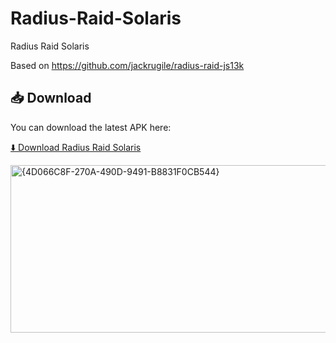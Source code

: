 # Radius-Raid-Solaris
Radius Raid Solaris


Based on https://github.com/jackrugile/radius-raid-js13k


## 📥 Download

You can download the latest APK here:

[⬇️ Download Radius Raid Solaris](https://github.com/jaimalsumbria/Radius-Raid-Solaris/raw/main/app/release/app-release.apk)


<img width="551" height="268" alt="{4D066C8F-270A-490D-9491-B8831F0CB544}" src="https://github.com/user-attachments/assets/e36f534c-51fb-4031-b27c-3541e1672f69" />




